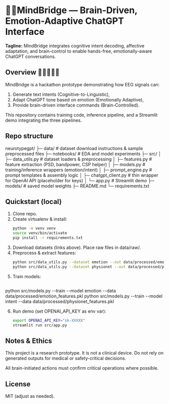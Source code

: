 # 🧠🧠MindBridge — Brain-Driven, Emotion-Adaptive ChatGPT Interface 

**Tagline:** MindBridge integrates cognitive intent decoding, affective adaptation, and brain-control to enable hands-free, emotionally-aware ChatGPT conversations.

## Overview 🤖🧠🇦🇮👾
MindBridge is a hackathon prototype demonstrating how EEG signals can:
1. Generate text intents (Cognitive-to-Linguistic),
2. Adapt ChatGPT tone based on emotion (Emotionally Adaptive),
3. Provide brain-driven interface commands (Brain-Controlled).

This repository contains training code, inference pipeline, and a Streamlit demo integrating the three pipelines.
## Repo structure
neurotypegpt/
├─ data/ # dataset download instructions & sample preprocessed files
├─ notebooks/ # EDA and model experiments
├─ src/
│ ├─ data_utils.py # dataset loaders & preprocessing
│ ├─ features.py # feature extraction (PSD, bandpower, CSP helper)
│ ├─ models.py # training/inference wrappers (emotion/intent)
│ ├─ prompt_engine.py # prompt templates & assembly logic
│ ├─ chatgpt_client.py # thin wrapper for OpenAI API (placeholder for keys)
│ └─ app.py # Streamlit demo
├─ models/ # saved model weights
├─ README.md
└─ requirements.txt



## Quickstart (local)
1. Clone repo.
2. Create virtualenv & install:
    ```bash
   python -m venv venv
   source venv/bin/activate
   pip install -r requirements.txt

3. Download datasets (links above). Place raw files in data/raw/.
4. Preprocess & extract features:
    ```bash
   python src/data_utils.py --dataset emotion --out data/processed/emotion_features.pkl
   python src/data_utils.py --dataset physionet --out data/processed/physionet_features.pkl

5. Train models:
    ```bash
  python src/models.py --train --model emotion --data data/processed/emotion_features.pkl
  python src/models.py --train --model intent --data data/processed/physionet_features.pkl

6. Run demo (set OPENAI_API_KEY as env var):
    ```bash
    export OPENAI_API_KEY="sk-XXXXX"
    streamlit run src/app.py

## Notes & Ethics

This project is a research prototype. It is not a clinical device. Do not rely on generated outputs for medical or safety-critical decisions.

All brain-initiated actions must confirm critical operations where possible.

## License

MIT (adjust as needed).


